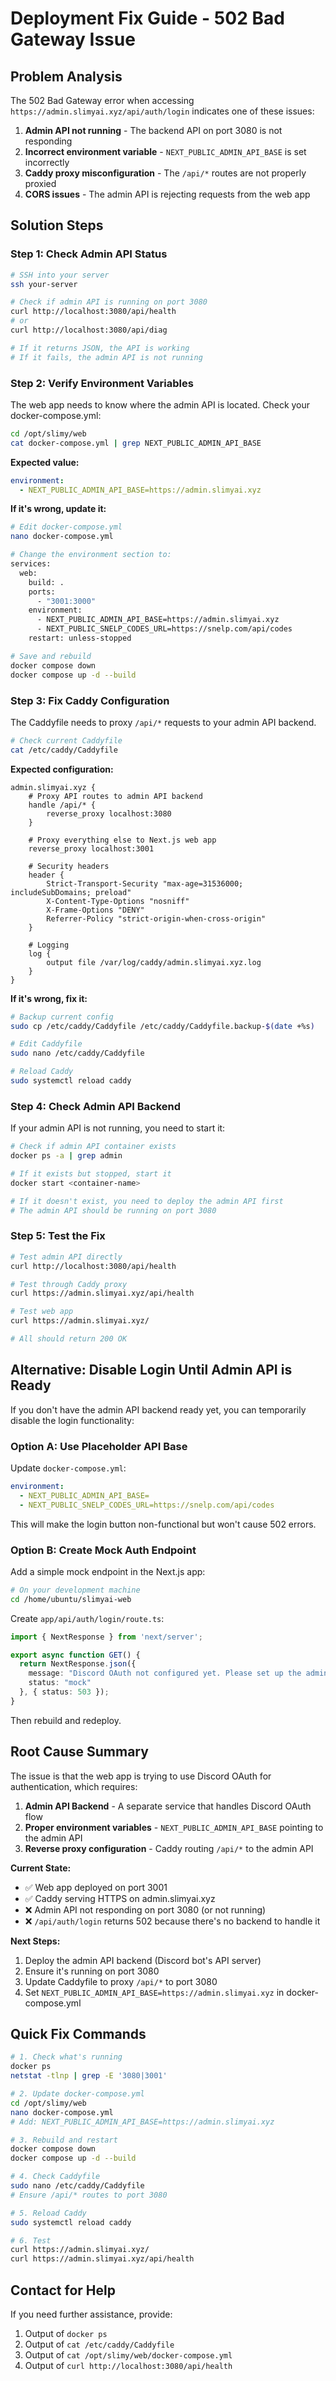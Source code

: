 # Deployment Fix Guide - 502 Bad Gateway Issue

## Problem Analysis

The 502 Bad Gateway error when accessing `https://admin.slimyai.xyz/api/auth/login` indicates one of these issues:

1. **Admin API not running** - The backend API on port 3080 is not responding
2. **Incorrect environment variable** - `NEXT_PUBLIC_ADMIN_API_BASE` is set incorrectly
3. **Caddy proxy misconfiguration** - The `/api/*` routes are not properly proxied
4. **CORS issues** - The admin API is rejecting requests from the web app

## Solution Steps

### Step 1: Check Admin API Status

```bash
# SSH into your server
ssh your-server

# Check if admin API is running on port 3080
curl http://localhost:3080/api/health
# or
curl http://localhost:3080/api/diag

# If it returns JSON, the API is working
# If it fails, the admin API is not running
```

### Step 2: Verify Environment Variables

The web app needs to know where the admin API is located. Check your docker-compose.yml:

```bash
cd /opt/slimy/web
cat docker-compose.yml | grep NEXT_PUBLIC_ADMIN_API_BASE
```

**Expected value:**
```yaml
environment:
  - NEXT_PUBLIC_ADMIN_API_BASE=https://admin.slimyai.xyz
```

**If it's wrong, update it:**

```bash
# Edit docker-compose.yml
nano docker-compose.yml

# Change the environment section to:
services:
  web:
    build: .
    ports:
      - "3001:3000"
    environment:
      - NEXT_PUBLIC_ADMIN_API_BASE=https://admin.slimyai.xyz
      - NEXT_PUBLIC_SNELP_CODES_URL=https://snelp.com/api/codes
    restart: unless-stopped

# Save and rebuild
docker compose down
docker compose up -d --build
```

### Step 3: Fix Caddy Configuration

The Caddyfile needs to proxy `/api/*` requests to your admin API backend.

```bash
# Check current Caddyfile
cat /etc/caddy/Caddyfile
```

**Expected configuration:**

```caddyfile
admin.slimyai.xyz {
    # Proxy API routes to admin API backend
    handle /api/* {
        reverse_proxy localhost:3080
    }

    # Proxy everything else to Next.js web app
    reverse_proxy localhost:3001

    # Security headers
    header {
        Strict-Transport-Security "max-age=31536000; includeSubDomains; preload"
        X-Content-Type-Options "nosniff"
        X-Frame-Options "DENY"
        Referrer-Policy "strict-origin-when-cross-origin"
    }

    # Logging
    log {
        output file /var/log/caddy/admin.slimyai.xyz.log
    }
}
```

**If it's wrong, fix it:**

```bash
# Backup current config
sudo cp /etc/caddy/Caddyfile /etc/caddy/Caddyfile.backup-$(date +%s)

# Edit Caddyfile
sudo nano /etc/caddy/Caddyfile

# Reload Caddy
sudo systemctl reload caddy
```

### Step 4: Check Admin API Backend

If your admin API is not running, you need to start it:

```bash
# Check if admin API container exists
docker ps -a | grep admin

# If it exists but stopped, start it
docker start <container-name>

# If it doesn't exist, you need to deploy the admin API first
# The admin API should be running on port 3080
```

### Step 5: Test the Fix

```bash
# Test admin API directly
curl http://localhost:3080/api/health

# Test through Caddy proxy
curl https://admin.slimyai.xyz/api/health

# Test web app
curl https://admin.slimyai.xyz/

# All should return 200 OK
```

## Alternative: Disable Login Until Admin API is Ready

If you don't have the admin API backend ready yet, you can temporarily disable the login functionality:

### Option A: Use Placeholder API Base

Update `docker-compose.yml`:

```yaml
environment:
  - NEXT_PUBLIC_ADMIN_API_BASE=
  - NEXT_PUBLIC_SNELP_CODES_URL=https://snelp.com/api/codes
```

This will make the login button non-functional but won't cause 502 errors.

### Option B: Create Mock Auth Endpoint

Add a simple mock endpoint in the Next.js app:

```bash
# On your development machine
cd /home/ubuntu/slimyai-web
```

Create `app/api/auth/login/route.ts`:

```typescript
import { NextResponse } from 'next/server';

export async function GET() {
  return NextResponse.json({
    message: "Discord OAuth not configured yet. Please set up the admin API backend.",
    status: "mock"
  }, { status: 503 });
}
```

Then rebuild and redeploy.

## Root Cause Summary

The issue is that the web app is trying to use Discord OAuth for authentication, which requires:

1. **Admin API Backend** - A separate service that handles Discord OAuth flow
2. **Proper environment variables** - `NEXT_PUBLIC_ADMIN_API_BASE` pointing to the admin API
3. **Reverse proxy configuration** - Caddy routing `/api/*` to the admin API

**Current State:**
- ✅ Web app deployed on port 3001
- ✅ Caddy serving HTTPS on admin.slimyai.xyz
- ❌ Admin API not responding on port 3080 (or not running)
- ❌ `/api/auth/login` returns 502 because there's no backend to handle it

**Next Steps:**
1. Deploy the admin API backend (Discord bot's API server)
2. Ensure it's running on port 3080
3. Update Caddyfile to proxy `/api/*` to port 3080
4. Set `NEXT_PUBLIC_ADMIN_API_BASE=https://admin.slimyai.xyz` in docker-compose.yml

## Quick Fix Commands

```bash
# 1. Check what's running
docker ps
netstat -tlnp | grep -E '3080|3001'

# 2. Update docker-compose.yml
cd /opt/slimy/web
nano docker-compose.yml
# Add: NEXT_PUBLIC_ADMIN_API_BASE=https://admin.slimyai.xyz

# 3. Rebuild and restart
docker compose down
docker compose up -d --build

# 4. Check Caddyfile
sudo nano /etc/caddy/Caddyfile
# Ensure /api/* routes to port 3080

# 5. Reload Caddy
sudo systemctl reload caddy

# 6. Test
curl https://admin.slimyai.xyz/
curl https://admin.slimyai.xyz/api/health
```

## Contact for Help

If you need further assistance, provide:
1. Output of `docker ps`
2. Output of `cat /etc/caddy/Caddyfile`
3. Output of `cat /opt/slimy/web/docker-compose.yml`
4. Output of `curl http://localhost:3080/api/health`
